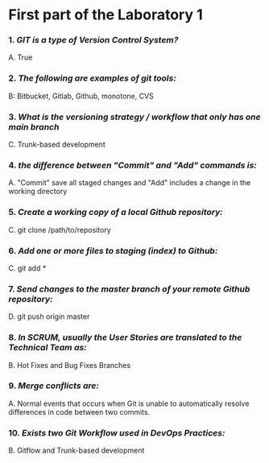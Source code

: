 # First part of the Laboratory 1
### 1. ***GIT is a type of Version Control System?***
A. True
### 2. ***The following are examples of git tools:***
B: Bitbucket, Gitlab, Github, monotone, CVS
### 3. ***What is the versioning strategy / workflow that only has one main branch***
C. Trunk-based development 
### 4. ***the difference between "Commit" and "Add" commands is:***
A. "Commit" save all staged changes and "Add" includes a change in the working directory
### 5. ***Create a working copy of a local Github repository:***
C. git clone /path/to/repository
### 6. ***Add one or more files to staging (index) to Github:***
C. git add *
### 7. ***Send changes to the master branch of your remote  Github repository:***
D. git push origin master
### 8. ***In SCRUM, usually the User Stories are translated to the Technical Team as:***
B. Hot Fixes and Bug Fixes Branches
### 9. ***Merge conflicts are:***
A. Normal events that occurs when Git is unable to automatically resolve differences in code between two commits.
### 10. ***Exists two Git Workflow used in DevOps Practices:***
B. Gitflow and Trunk-based development
